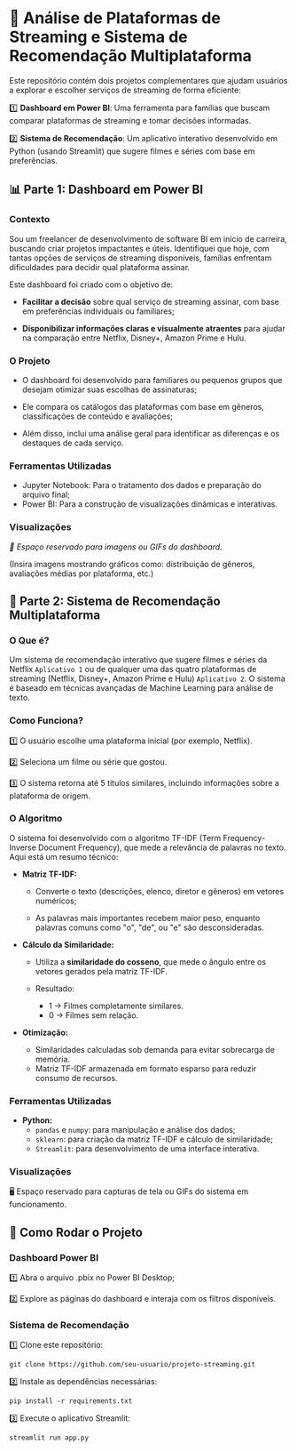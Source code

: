 # **🎥 Análise de Plataformas de Streaming e Sistema de Recomendação Multiplataforma**

Este repositório contém dois projetos complementares que ajudam usuários a explorar e escolher serviços de streaming de forma eficiente:

1️⃣ **Dashboard em Power BI**: Uma ferramenta para famílias que buscam comparar plataformas de streaming e tomar decisões informadas.

2️⃣ **Sistema de Recomendação**: Um aplicativo interativo desenvolvido em Python (usando Streamlit) que sugere filmes e séries com base em preferências.

## **📊 Parte 1: Dashboard em Power BI**

### **Contexto**

Sou um freelancer de desenvolvimento de software BI em início de carreira, buscando criar projetos impactantes e úteis. Identifiquei que hoje, com tantas opções de serviços de streaming disponíveis, famílias enfrentam dificuldades para decidir qual plataforma assinar.

Este dashboard foi criado com o objetivo de:

- **Facilitar a decisão** sobre qual serviço de streaming assinar, com base em preferências individuais ou familiares;

- **Disponibilizar informações claras e visualmente atraentes** para ajudar na comparação entre Netflix, Disney+, Amazon Prime e Hulu.

### **O Projeto**

- O dashboard foi desenvolvido para familiares ou pequenos grupos que desejam otimizar suas escolhas de assinaturas;

- Ele compara os catálogos das plataformas com base em gêneros, classificações de conteúdo e avaliações;

- Além disso, inclui uma análise geral para identificar as diferenças e os destaques de cada serviço.

### **Ferramentas Utilizadas**

- Jupyter Notebook: Para o tratamento dos dados e preparação do arquivo final;
- Power BI: Para a construção de visualizações dinâmicas e interativas.

### **Visualizações**

*🚀 Espaço reservado para imagens ou GIFs do dashboard.*

(Insira imagens mostrando gráficos como: distribuição de gêneros, avaliações médias por plataforma, etc.)

## **🤖 Parte 2: Sistema de Recomendação Multiplataforma**

### **O Que é?**

Um sistema de recomendação interativo que sugere filmes e séries da Netflix `Aplicativo 1`  ou de qualquer uma das quatro plataformas de streaming (Netflix, Disney+, Amazon Prime e Hulu) `Aplicativo 2`. O sistema é baseado em técnicas avançadas de Machine Learning para análise de texto.

### **Como Funciona?**

1️⃣ O usuário escolhe uma plataforma inicial (por exemplo, Netflix).

2️⃣ Seleciona um filme ou série que gostou.

3️⃣ O sistema retorna até 5 títulos similares, incluindo informações sobre a plataforma de origem.

### **O Algoritmo**
O sistema foi desenvolvido com o algoritmo TF-IDF (Term Frequency-Inverse Document Frequency), que mede a relevância de palavras no texto. Aqui está um resumo técnico:

- **Matriz TF-IDF:**

    - Converte o texto (descrições, elenco, diretor e gêneros) em vetores numéricos;

    - As palavras mais importantes recebem maior peso, enquanto palavras comuns como "o", "de", ou "e" são desconsideradas.

- **Cálculo da Similaridade:**

    - Utiliza a **similaridade do cosseno**, que mede o ângulo entre os vetores gerados pela matriz TF-IDF.

    - Resultado:
        - 1 → Filmes completamente similares.
        - 0 → Filmes sem relação.
- **Otimização:**

    - Similaridades calculadas sob demanda para evitar sobrecarga de memória.
    - Matriz TF-IDF armazenada em formato esparso para reduzir consumo de recursos.
### **Ferramentas Utilizadas**

- **Python:**
    - `pandas` e `numpy`: para manipulação e análise dos dados;
    - `sklearn`: para criação da matriz TF-IDF e cálculo de similaridade;
    - `Streamlit`: para desenvolvimento de uma interface interativa.

### **Visualizações**

🖥️ Espaço reservado para capturas de tela ou GIFs do sistema em funcionamento.

## **🚀 Como Rodar o Projeto**

### **Dashboard Power BI**

1️⃣ Abra o arquivo .pbix no Power BI Desktop;

2️⃣ Explore as páginas do dashboard e interaja com os filtros disponíveis.

### **Sistema de Recomendação**

1️⃣ Clone este repositório:

``` 
git clone https://github.com/seu-usuario/projeto-streaming.git 

```

2️⃣ Instale as dependências necessárias:

``` 
pip install -r requirements.txt

```

3️⃣ Execute o aplicativo Streamlit:

```
streamlit run app.py

```

